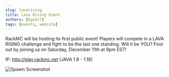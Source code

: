 ```yaml
---
slug: lavarising
title: Lava Rising Event
authors: [hyp3r7]
tags: [events, website]
---
```


RackMC will be hosting its first public event! Players will compete in a LAVA RISING challenge and fight to be the last one standing. Will it be YOU? Find out by joining us on Saturday, December 11th at 9pm EST! 

IP: http://play.rackmc.net [JAVA 1.8 - 1.18]

![Spawn Screenshot](./RackMCLavaRising2.png)